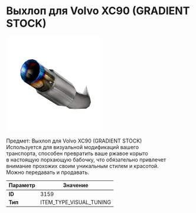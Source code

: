 # Выхлоп для Volvo XC90 (GRADIENT STOCK)

![Item Image](../img/3159.webp?raw=true)

Предмет: Выхлоп для Volvo XC90 (GRADIENT STOCK)<br>Используется для визуальной модификаций вашего<br>транспорта, способен превратить ваше ржавое корыто<br>в настоящую порхающую бабочку, что обязательно привлечет<br>внимание прохожих своим уникальным стилем и красотой.<br>Можно передавать и продавать.


| Параметр | Значение |
|----------|----------|
| **ID** | 3159 |
| **Тип** | ITEM_TYPE_VISUAL_TUNING |

